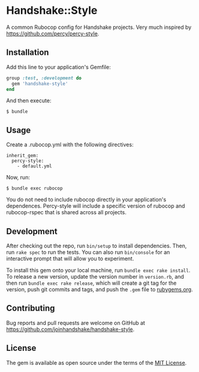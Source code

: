 # Handshake::Style

A common Rubocop config for Handshake projects. Very much inspired by https://github.com/percy/percy-style.

## Installation

Add this line to your application's Gemfile:

```ruby
group :test, :development do
  gem 'handshake-style'
end
```

And then execute:

    $ bundle

## Usage

Create a .rubocop.yml with the following directives:

```
inherit_gem:
  percy-style:
    - default.yml

```

Now, run:

```
$ bundle exec rubocop
```

You do not need to include rubocop directly in your application's dependences. Percy-style will include a specific version of rubocop and rubocop-rspec that is shared across all projects.

## Development

After checking out the repo, run `bin/setup` to install dependencies. Then, run `rake spec` to run the tests. You can also run `bin/console` for an interactive prompt that will allow you to experiment.

To install this gem onto your local machine, run `bundle exec rake install`. To release a new version, update the version number in `version.rb`, and then run `bundle exec rake release`, which will create a git tag for the version, push git commits and tags, and push the `.gem` file to [rubygems.org](https://rubygems.org).

## Contributing

Bug reports and pull requests are welcome on GitHub at https://github.com/joinhandshake/handshake-style.


## License

The gem is available as open source under the terms of the [MIT License](http://opensource.org/licenses/MIT).

